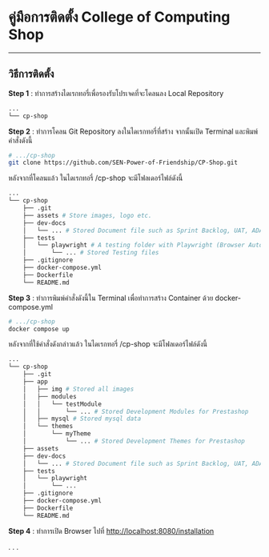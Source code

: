 # คู่มือการติดตั้ง College of Computing Shop

---

## วิธีการติดตั้ง

**Step 1** : ทำการสร้างไดเรกทอรี่เพื่อรองรับโปรเจคที่จะโคลนลง Local Repository

```bash
...
└── cp-shop
```

**Step 2** : ทำการโคลน Git Repository ลงในไดเรกทอรี่ที่สร้าง จากนั้นเปิด Terminal และพิมพ์คำสั่งดังนี้

```bash
# .../cp-shop
git clone https://github.com/SEN-Power-of-Friendship/CP-Shop.git
```

หลังจากที่โคลนแล้ว ในไดเรกทอรี่ /cp-shop จะมีโฟลเดอร์ไฟล์ดังนี้

```bash
...
└── cp-shop
    ├── .git
    ├── assets # Store images, logo etc.
    ├── dev-docs
    │   └── ... # Stored Document file such as Sprint Backlog, UAT, ADAPT Blueprint about each sprint.
    ├── tests
    │   └── playwright # A testing folder with Playwright (Browser Automated Test)
    │       └── ... # Stored Testing files
    ├── .gitignore
    ├── docker-compose.yml
    ├── Dockerfile
    └── README.md
```

**Step 3** : ทำการพิมพ์คำสั่งดังนี้ใน Terminal เพื่อทำการสร้าง Container ด้วย docker-compose.yml

```bash
# .../cp-shop
docker compose up
```

หลังจากที่ใช้คำสั่งดังกล่าวแล้ว ในไดเรกทอรี่ /cp-shop จะมีโฟลเดอร์ไฟล์ดังนี้

```bash
...
└── cp-shop
    ├── .git
    ├── app
    │   ├── img # Stored all images
    │   ├── modules
    │   │   └── testModule
    │   │       └── ... # Stored Development Modules for Prestashop
    │   ├── mysql # Stored mysql data
    │   └── themes
    │       └── myTheme
    │           └── ... # Stored Development Themes for Prestashop
    ├── assets
    ├── dev-docs
    │   └── ... # Stored Document file such as Sprint Backlog, UAT, ADAPT Blueprint about each sprint.
    ├── tests
    │   └── playwright
    │       └── ...
    ├── .gitignore
    ├── docker-compose.yml
    ├── Dockerfile
    └── README.md
```

**Step 4** : ทำการเปิด Browser ไปที่ <http://localhost:8080/installation>

. . .
